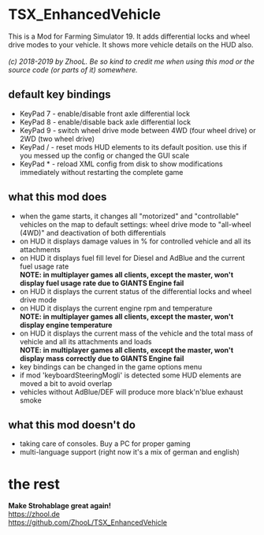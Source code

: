 # TSX_EnhancedVehicle
This is a Mod for Farming Simulator 19. It adds differential locks and wheel drive modes to your vehicle. It shows more vehicle details on the HUD also.<br>
<br>
*(c) 2018-2019 by ZhooL. Be so kind to credit me when using this mod or the source code (or parts of it) somewhere.*

## default key bindings
* KeyPad 7 - enable/disable front axle differential lock
* KeyPad 8 - enable/disable back axle differential lock
* KeyPad 9 - switch wheel drive mode between 4WD (four wheel drive) or 2WD (two wheel drive)
* KeyPad / - reset mods HUD elements to its default position. use this if you messed up the config or changed the GUI scale
* KeyPad * - reload XML config from disk to show modifications immediately without restarting the complete game 

## what this mod does
* when the game starts, it changes all "motorized" and "controllable" vehicles on the map to default settings: wheel drive mode to "all-wheel (4WD)" and deactivation of both differentials
* on HUD it displays damage values in % for controlled vehicle and all its attachments
* on HUD it displays fuel fill level for Diesel and AdBlue and the current fuel usage rate<br>
**NOTE: in multiplayer games all clients, except the master, won't display fuel usage rate due to GIANTS Engine fail**
* on HUD it displays the current status of the differential locks and wheel drive mode
* on HUD it displays the current engine rpm and temperature<br>
**NOTE: in multiplayer games all clients, except the master, won't display engine temperature**
* on HUD it displays the current mass of the vehicle and the total mass of vehicle and all its attachments and loads<br>
**NOTE: in multiplayer games all clients, except the master, won't display mass correctly due to GIANTS Engine fail**
* key bindings can be changed in the game options menu
* if mod 'keyboardSteeringMogli' is detected some HUD elements are moved a bit to avoid overlap
* vehicles without AdBlue/DEF will produce more black'n'blue exhaust smoke

## what this mod doesn't do
* taking care of consoles. Buy a PC for proper gaming
* multi-language support (right now it's a mix of german and english)

# the rest
**Make Strohablage great again!**<br>
https://zhool.de<br>
https://github.com/ZhooL/TSX_EnhancedVehicle<br>
